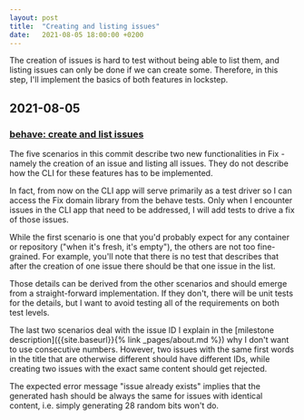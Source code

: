 ```yaml
---
layout: post
title:  "Creating and listing issues"
date:   2021-08-05 18:00:00 +0200
---
```


The creation of issues is hard to test without being able to list them, and listing issues can only be done if we can create some.
Therefore, in this step, I'll implement the basics of both features in lockstep.
<!--more-->

## 2021-08-05
### [behave: create and list issues](https://github.com/arnemertz/fix/commit/067e814d65c9882eed110429520648223cc56b2c)

The five scenarios in this commit describe two new functionalities in Fix - namely the creation of an issue and listing all issues.
They do not describe how the CLI for these features has to be implemented.

In fact, from now on the CLI app will serve primarily as a test driver so I can access the Fix domain library from the behave tests.
Only when I encounter issues in the CLI app that need to be addressed, I will add tests to drive a fix of those issues.

While the first scenario is one that you'd probably expect for any container or repository ("when it's fresh, it's empty"), the others are not too fine-grained.
For example, you'll note that there is no test that describes that after the creation of one issue there should be that one issue in the list.

Those details can be derived from the other scenarios and should emerge from a straight-forward implementation.
If they don't, there will be unit tests for the details, but I want to avoid testing all of the requirements on both test levels.

The last two scenarios deal with the issue ID I explain in the [milestone description]({{site.baseurl}}{% link _pages/about.md %}) why I don't want to use consecutive numbers.
However, two issues with the same first words in the title that are otherwise different should have different IDs, while creating two issues with the exact same content should get rejected.

The expected error message "issue already exists" implies that the generated hash should be always the same for issues with identical content, i.e. simply generating 28 random bits won't do.
